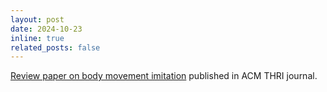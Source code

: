 ```yaml
---
layout: post
date: 2024-10-23
inline: true
related_posts: false
---
```


[Review paper on body movement imitation](https://dl.acm.org/doi/10.1145/3682074) published in ACM THRI journal.